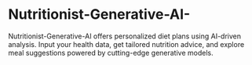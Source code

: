 # Nutritionist-Generative-AI-
Nutritionist-Generative-AI offers personalized diet plans using AI-driven analysis. Input your health data, get tailored nutrition advice, and explore meal suggestions powered by cutting-edge generative models.
